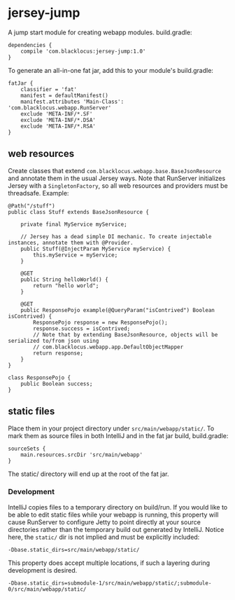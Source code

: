 jersey-jump
=========

A jump start module for creating webapp modules. build.gradle:

    dependencies {
        compile 'com.blacklocus:jersey-jump:1.0'
    }

To generate an all-in-one fat jar, add this to your module's build.gradle:

    fatJar {
        classifier = 'fat'
        manifest = defaultManifest()
        manifest.attributes 'Main-Class': 'com.blacklocus.webapp.RunServer'
        exclude 'META-INF/*.SF'
        exclude 'META-INF/*.DSA'
        exclude 'META-INF/*.RSA'
    }



web resources
-------------

Create classes that extend `com.blacklocus.webapp.base.BaseJsonResource` and annotate them in the usual Jersey ways.
Note that RunServer initializes Jersey with a `SingletonFactory`, so all web resources and providers must be threadsafe.
Example:

    @Path("/stuff")
    public class Stuff extends BaseJsonResource {

        private final MyService myService;

        // Jersey has a dead simple DI mechanic. To create injectable instances, annotate them with @Provider.
        public Stuff(@InjectParam MyService myService) {
            this.myService = myService;
        }

        @GET
        public String helloWorld() {
            return "hello world";
        }

        @GET
        public ResponsePojo example(@QueryParam("isContrived") Boolean isContrived) {
            ResponsePojo response = new ResponsePojo();
            response.success = isContrived;
            // Note that by extending BaseJsonResource, objects will be serialized to/from json using
            // com.blacklocus.webapp.app.DefaultObjectMapper
            return response;
        }
    }

    class ResponsePojo {
        public Boolean success;
    }



static files
------------

Place them in your project directory under `src/main/webapp/static/`. To mark them as source files in both IntelliJ
and in the fat jar build, build.gradle:

    sourceSets {
        main.resources.srcDir 'src/main/webapp'
    }

The static/ directory will end up at the root of the fat jar.



### Development ###

IntelliJ copies files to a temporary directory on build/run. If you would like to be able to edit static files while
your webapp is running, this property will cause RunServer to configure Jetty to point directly at your source
directories rather than the temporary build out generated by IntelliJ. Notice here, the `static/` dir is not implied
and must be explicitly included:

    -Dbase.static_dirs=src/main/webapp/static/

This property does accept multiple locations, if such a layering during development is desired.

    -Dbase.static_dirs=submodule-1/src/main/webapp/static/;submodule-0/src/main/webapp/static/